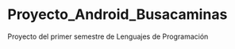 Proyecto_Android_Busacaminas
============================

Proyecto del primer semestre de Lenguajes de Programación 
